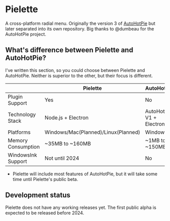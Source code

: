 # Pielette

A cross-platform radial menu. Originally the version 3 of [AutoHotPie](https://github.com/dumbeau/AutoHotPie) but later separated into its own repository. Big thanks to @dumbeau for the AutoHotPie project.

## What's difference between Pielette and AutoHotPie?
I've written this section, so you could choose between Pielette and AutoHotPie. Neither is superior to the other, but their focus is different.

|                    | Pielette                            | AutoHotPie               |
|--------------------|-------------------------------------|--------------------------|
| Plugin Support     | Yes                                 | No                       |
| Technology Stack   | Node.js + Electron                  | AutoHotKey V1 + Electron |
| Platforms          | Windows/Mac(Planned)/Linux(Planned) | Windows                  |
| Memory Consumption | ~35MB to ~160MB                     | ~1MB to ~150MB           |
| WindowsInk Support | Not until 2024                      | No                       |

- Pielette will include most features of AutoHotPie, but it will take some time until Pielette's public beta.

## Development status
Pielette does not have any working releases yet. The first public alpha is expected to be released before 2024.

